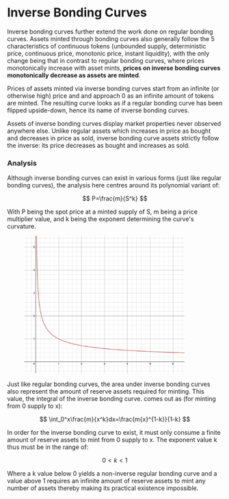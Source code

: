 # Inverse Bonding Curves

Inverse bonding curves further extend the work done on regular bonding curves. Assets minted through bonding curves also generally follow the 5 characteristics of continuous tokens (unbounded supply, deterministic price, continuous price, monotonic price, instant liquidity), with the only change being that in contrast to regular bonding curves, where prices monotonically increase with asset mints, **prices on inverse bonding curves monotonically decrease as assets are minted**.&#x20;

Prices of assets minted via inverse bonding curves start from an infinite (or otherwise high) price and and approach 0 as an infinite amount of tokens are minted. The resulting curve looks as if a regular bonding curve has been flipped upside-down, hence its name of inverse bonding curves.&#x20;

Assets of inverse bonding curves display market properties never observed anywhere else. Unlike regular assets which increases in price as bought and decreases in price as sold, inverse bonding curve assets strictly follow the inverse: its price decreases as bought and increases as sold.&#x20;



### Analysis

Although inverse bonding curves can exist in various forms (just like regular bonding curves), the analysis here centres around its polynomial variant of:&#x20;

$$
P=\frac{m}{S^k}
$$

With P being the spot price at a minted supply of S, m being a price multiplier value, and k being the exponent determining the curve's curvature.&#x20;

<figure><img src="../.gitbook/assets/x^{-12}.png" alt="" width="375"><figcaption></figcaption></figure>

Just like regular bonding curves, the area under inverse bonding curves also represent the amount of reserve assets required for minting. This value, the integral of the inverse bonding curve. comes out as (for minting from 0 supply to x):&#x20;

$$
\int_0^x\frac{m}{x^k}dx=\frac{m{x}^{1-k}}{1-k}
$$

In order for the inverse bonding curve to exist, it must only consume a finite amount of reserve assets to mint from 0 supply to x. The exponent value k thus must be in the range of:&#x20;

$$
0<k<1
$$

Where a k value below 0 yields a non-inverse regular bonding curve and a value above 1 requires an infinite amount of reserve assets to mint any number of assets thereby making its practical existence impossible.&#x20;

